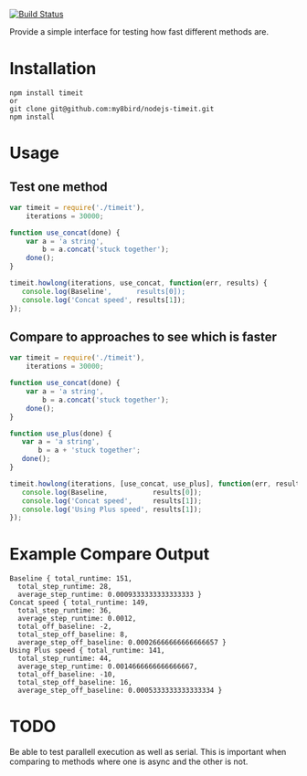 [![Build Status](https://secure.travis-ci.org/my8bird/nodejs-timeit.png?branch=master)](http://travis-ci.org/my8bird/nodejs-timeit)


Provide a simple interface for testing how fast different methods are.

Installation
============
    npm install timeit
    or
    git clone git@github.com:my8bird/nodejs-timeit.git
    npm install


Usage
=====

Test one method
---------------
```javascript
var timeit = require('./timeit'),
    iterations = 30000;

function use_concat(done) {
    var a = 'a string',
        b = a.concat('stuck together');
    done();
}

timeit.howlong(iterations, use_concat, function(err, results) {
   console.log(Baseline',      results[0]);
   console.log('Concat speed', results[1]);
});
```

Compare to approaches to see which is faster
--------------------------------------------
```javascript
var timeit = require('./timeit'),
    iterations = 30000;

function use_concat(done) {
    var a = 'a string',
        b = a.concat('stuck together');
    done();
}

function use_plus(done) {
   var a = 'a string',
       b = a + 'stuck together';
   done();
}

timeit.howlong(iterations, [use_concat, use_plus], function(err, results) {
   console.log(Baseline,           results[0]);
   console.log('Concat speed',     results[1]);
   console.log('Using Plus speed', results[1]);
});
```

Example Compare Output
=============

    Baseline { total_runtime: 151,
      total_step_runtime: 28,
      average_step_runtime: 0.0009333333333333333 }
    Concat speed { total_runtime: 149,
      total_step_runtime: 36,
      average_step_runtime: 0.0012,
      total_off_baseline: -2,
      total_step_off_baseline: 8,
      average_step_off_baseline: 0.00026666666666666657 }
    Using Plus speed { total_runtime: 141,
      total_step_runtime: 44,
      average_step_runtime: 0.0014666666666666667,
      total_off_baseline: -10,
      total_step_off_baseline: 16,
      average_step_off_baseline: 0.0005333333333333334 }


TODO
====
Be able to test parallell execution as well as serial.  This is important when comparing to methods where one is async and the other is not.
